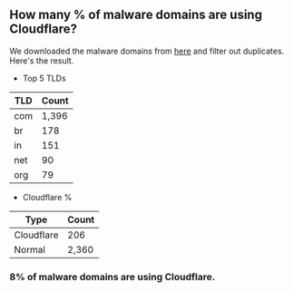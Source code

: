 ## How many % of malware domains are using Cloudflare?


We downloaded the malware domains from [here](https://urlhaus.abuse.ch) and filter out duplicates.
Here's the result.


[//]: # (start replacement)


- Top 5 TLDs

| TLD | Count |
| --- | --- |
| com | 1,396 |
| br | 178 |
| in | 151 |
| net | 90 |
| org | 79 |


- Cloudflare %

| Type | Count |
| --- | --- |
| Cloudflare | 206 |
| Normal | 2,360 |


### 8% of malware domains are using Cloudflare.